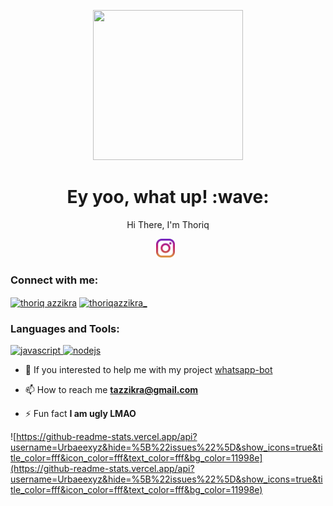 <p align="center">
<img src="https://avatars.githubusercontent.com/Urbaeexyz" width="240" height="240"/>
</p>
<h1 align='center'> Ey yoo, what up! :wave:</h1>
<p align='center'>Hi There, I'm Thoriq</p>
<p align='center'>
<a href="https://instagram.com/yooiamthoriq"><img height="30" src="https://github.com/ArugaZ/ArugaZ/blob/main/images/instagram.svg?raw=true"></a>&nbsp;&nbsp;
</p>

<h3 align="left">Connect with me:</h3>
<p align="left">
<a href="https://fb.com/thoriq.azzikra.18" target="blank"><img align="center" src="https://cdn.jsdelivr.net/npm/simple-icons@3.0.1/icons/facebook.svg" alt="thoriq azzikra" height="30" width="40" /></a>
<a href="https://instagram.com/thoriqazzikra_" target="blank"><img align="center" src="https://cdn.jsdelivr.net/npm/simple-icons@3.0.1/icons/instagram.svg" alt="thoriqazzikra_" height="30" width="40" /></a>
</p>

<h3 align="left">Languages and Tools:</h3>
<p align="left"> <a href="https://developer.mozilla.org/en-US/docs/Web/JavaScript" target="_blank"> <img src="https://devicons.github.io/devicon/devicon.git/icons/javascript/javascript-original.svg" alt="javascript" width="40" height="40"/> </a> <a href="https://nodejs.org" target="_blank"> <img src="https://devicons.github.io/devicon/devicon.git/icons/nodejs/nodejs-original-wordmark.svg" alt="nodejs" width="40" height="40"/> </a> </p>

- 🤝 If you interested to help me with my project [whatsapp-bot](https://github.com/Urbaee/whatsapp-bot2)

- 📫 How to reach me **tazzikra@gmail.com**

- ⚡ Fun fact **I am ugly LMAO**


![https://github-readme-stats.vercel.app/api?username=Urbaeexyz&hide=%5B%22issues%22%5D&show_icons=true&title_color=fff&icon_color=fff&text_color=fff&bg_color=11998e](https://github-readme-stats.vercel.app/api?username=Urbaeexyz&hide=%5B%22issues%22%5D&show_icons=true&title_color=fff&icon_color=fff&text_color=fff&bg_color=11998e)

